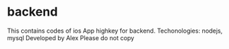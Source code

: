 # backend
This contains codes of ios App highkey for backend.
Techonologies: nodejs, mysql
Developed by Alex
Please do not copy

